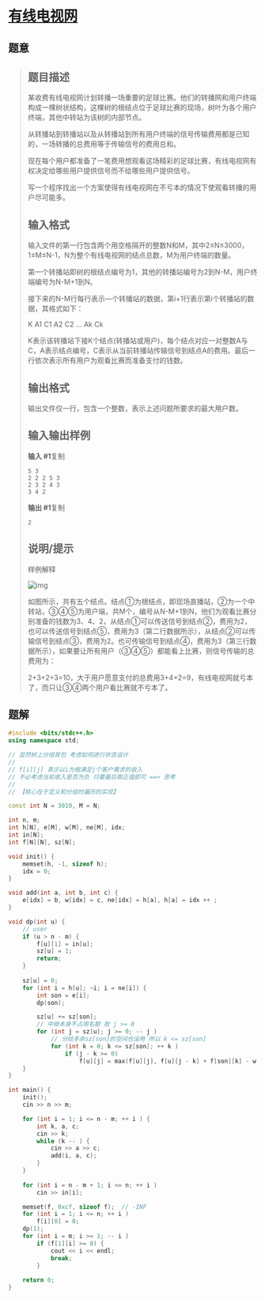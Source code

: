 #  [有线电视网](https://www.luogu.com.cn/problem/P1273)

## 题意

>   ## 题目描述
>
>   某收费有线电视网计划转播一场重要的足球比赛。他们的转播网和用户终端构成一棵树状结构，这棵树的根结点位于足球比赛的现场，树叶为各个用户终端，其他中转站为该树的内部节点。
>
>   从转播站到转播站以及从转播站到所有用户终端的信号传输费用都是已知的，一场转播的总费用等于传输信号的费用总和。
>
>   现在每个用户都准备了一笔费用想观看这场精彩的足球比赛，有线电视网有权决定给哪些用户提供信号而不给哪些用户提供信号。
>
>   写一个程序找出一个方案使得有线电视网在不亏本的情况下使观看转播的用户尽可能多。
>
>   ## 输入格式
>
>   输入文件的第一行包含两个用空格隔开的整数N和M，其中2≤N≤3000，1≤M≤N-1，N为整个有线电视网的结点总数，M为用户终端的数量。
>
>   第一个转播站即树的根结点编号为1，其他的转播站编号为2到N-M，用户终端编号为N-M+1到N。
>
>   接下来的N-M行每行表示—个转播站的数据，第i+1行表示第i个转播站的数据，其格式如下：
>
>   K A1 C1 A2 C2 … Ak Ck
>
>   K表示该转播站下接K个结点(转播站或用户)，每个结点对应一对整数A与C，A表示结点编号，C表示从当前转播站传输信号到结点A的费用。最后一行依次表示所有用户为观看比赛而准备支付的钱数。
>
>   ## 输出格式
>
>   输出文件仅一行，包含一个整数，表示上述问题所要求的最大用户数。
>
>   ## 输入输出样例
>
>   **输入 #1**复制
>
>   ```
>   5 3
>   2 2 2 5 3
>   2 3 2 4 3
>   3 4 2
>   ```
>
>   **输出 #1**复制
>
>   ```
>   2
>   ```
>
>   ## 说明/提示
>
>   样例解释
>
>   ![img](https://cdn.luogu.com.cn/upload/pic/86.png)
>
>   如图所示，共有五个结点。结点①为根结点，即现场直播站，②为一个中转站，③④⑤为用户端，共M个，编号从N-M+1到N，他们为观看比赛分别准备的钱数为3、4、2，从结点①可以传送信号到结点②，费用为2，也可以传送信号到结点⑤，费用为3（第二行数据所示），从结点②可以传输信号到结点③，费用为2。也可传输信号到结点④，费用为3（第三行数据所示），如果要让所有用户（③④⑤）都能看上比赛，则信号传输的总费用为：
>
>   2+3+2+3=10，大于用户愿意支付的总费用3+4+2=9，有线电视网就亏本了，而只让③④两个用户看比赛就不亏本了。

## 题解



```c++
#include <bits/stdc++.h>
using namespace std;

// 显然树上分组背包 考虑如何进行状态设计
//
// f[i][j] 表示以i为根满足j个客户需求的收入
// 不必考虑当前收入是否为负 只要最后取正值即可 ==> 思考
//
// 【核心在于定义和分组时遍历的实现】

const int N = 3010, M = N;

int n, m;
int h[N], e[M], w[M], ne[M], idx;
int in[N];
int f[N][N], sz[N];

void init() {
    memset(h, -1, sizeof h);
    idx = 0;
}

void add(int a, int b, int c) {
    e[idx] = b, w[idx] = c, ne[idx] = h[a], h[a] = idx ++ ;
}

void dp(int u) {
    // user
    if (u > n - m) {
        f[u][1] = in[u];
        sz[u] = 1;
        return;
    }
    
    sz[u] = 0;
    for (int i = h[u]; ~i; i = ne[i]) {
        int son = e[i];
        dp(son);

        sz[u] += sz[son];
        // 中继本身不占用名额 故 j >= 0
        for (int j = sz[u]; j >= 0; -- j )
            // 分给多余sz[son]的空间也没用 所以 k <= sz[son]
            for (int k = 0; k <= sz[son]; ++ k )
                if (j - k >= 0)
                    f[u][j] = max(f[u][j], f[u][j - k] + f[son][k] - w[i]);
    }
}

int main() {
    init();
    cin >> n >> m;

    for (int i = 1; i <= n - m; ++ i ) {
        int k, a, c;
        cin >> k;
        while (k -- ) {
            cin >> a >> c;
            add(i, a, c);
        }
    }
    
    for (int i = n - m + 1; i <= n; ++ i )
        cin >> in[i];

    memset(f, 0xcf, sizeof f);  // -INF
    for (int i = 1; i <= n; ++ i )
        f[i][0] = 0;
    dp(1);
    for (int i = m; i >= 1; -- i )
        if (f[1][i] >= 0) {
            cout << i << endl;
            break;
        }
    
    return 0;
}
```



```python3

```

